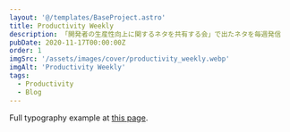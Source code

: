 ```yaml
---
layout: '@/templates/BaseProject.astro'
title: Productivity Weekly
description: 「開発者の生産性向上に関するネタを共有する会」で出たネタを毎週発信
pubDate: 2020-11-17T00:00:00Z
order: 1
imgSrc: '/assets/images/cover/productivity_weekly.webp'
imgAlt: 'Productivity Weekly'
tags:
  - Productivity
  - Blog
---
```


Full typography example at [this page](./sixth-post).
